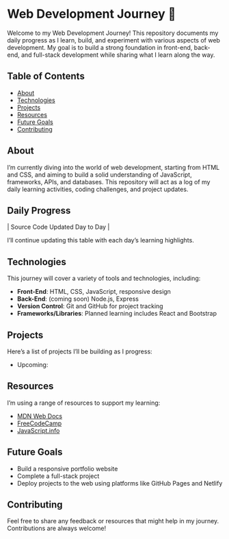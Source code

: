 # Web Development Journey 🚀

Welcome to my Web Development Journey! This repository documents my daily progress as I learn, build, and experiment with various aspects of web development. My goal is to build a strong foundation in front-end, back-end, and full-stack development while sharing what I learn along the way.

## Table of Contents
- [About](#about)
- [Technologies](#technologies)
- [Projects](#projects)
- [Resources](#resources)
- [Future Goals](#future-goals)
- [Contributing](#contributing)

## About
I’m currently diving into the world of web development, starting from HTML and CSS, and aiming to build a solid understanding of JavaScript, frameworks, APIs, and databases. This repository will act as a log of my daily learning activities, coding challenges, and project updates.

## Daily Progress
| Source Code Updated Day to Day |  

I’ll continue updating this table with each day’s learning highlights. 

## Technologies
This journey will cover a variety of tools and technologies, including:
- **Front-End**: HTML, CSS, JavaScript, responsive design
- **Back-End**: (coming soon) Node.js, Express
- **Version Control**: Git and GitHub for project tracking
- **Frameworks/Libraries**: Planned learning includes React and Bootstrap

## Projects
Here’s a list of projects I’ll be building as I progress:
-  Upcoming:

## Resources
I’m using a range of resources to support my learning:
- [MDN Web Docs](https://developer.mozilla.org)
- [FreeCodeCamp](https://www.freecodecamp.org/)
- [JavaScript.info](https://javascript.info/)

## Future Goals
- Build a responsive portfolio website
- Complete a full-stack project
- Deploy projects to the web using platforms like GitHub Pages and Netlify

## Contributing
Feel free to share any feedback or resources that might help in my journey. Contributions are always welcome!


